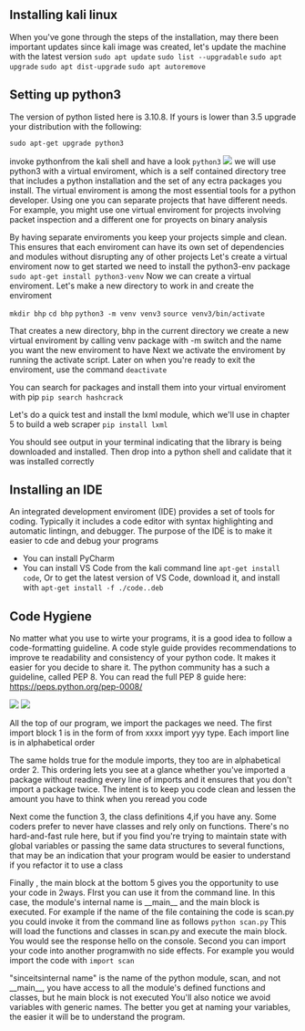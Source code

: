 ## Installing kali linux
When you've gone through the steps of the installation, may there been important updates since kali image was created, let's update the machine with the latest version 
`sudo apt update`
`sudo list --upgradable`
`sudo apt upgrade`
`sudo apt dist-upgrade`
`sudo apt autoremove`

## Setting up python3 
The version of python listed here is 3.10.8. If yours is lower than 3.5 upgrade your distribution with the following:

`sudo apt-get upgrade python3`

invoke pythonfrom the kali shell and have a look
`python3`
![](python6.png)
we will use python3 with a virtual enviroment, which is a self contained directory tree that includes a python installation and the set of any ectra packages you install. The virtual enviroment is among the most essential tools for a python developer. Using one you can separate projects that have different needs. For example, you might use one virtual enviroment for projects involving packet inspection and a different one for proyects on binary analysis

By having separate enviroments you keep your projects simple and clean. This ensures that each enviroment can have its own set of dependencies and modules without disrupting any of other projects
Let's create a virtual enviroment now to get started we need to install the python3-env package
`sudo apt-get install python3-venv`
Now we can create a virtual enviroment. Let's make a new directory to work in and create the enviroment

`mkdir bhp`
`cd bhp`
`python3 -m venv venv3`
`source venv3/bin/activate`

That creates a new directory, bhp in the current directory we create a new virtual enviroment by calling venv package with -m switch and the name you want the new enviroment to have
Next we activate the enviroment by running the activate script. Later on when you're ready to exit the enviroment, use the command `deactivate`

You can search for packages and install them into your virtual enviroment with pip
`pip search hashcrack`

Let's do a quick test and install the lxml module, which we'll use in chapter 5 to build a web scraper
`pip install lxml`

You should see output in your terminal indicating that the library is being downloaded and installed. Then drop into a python shell and calidate that it was installed correctly
## Installing an IDE
An integrated development enviroment (IDE) provides a set of tools for coding. Typically it includes a code editor with syntax highlighting and automatic lintingn, and debugger. The purpose of the IDE is to make it easier to cde and debug your programs

+ You can install PyCharm
+ You can install VS Code from the kali command line `apt-get install code`, Or to get the latest version of VS Code, download it, and install with `apt-get install -f ./code..deb`

## Code Hygiene
No matter what you use to wirte your programs, it is a good idea to follow a code-formatting guideline. A code style guide provides recommendations to improve te readability and consistency of your python code. It makes it easier for you decide to share it. The python community has a such a guideline, called PEP 8. You can read the full PEP 8 guide here: https://peps.python.org/pep-0008/

![](pep.png)
![](pep2.png)

All the top of our program, we import the packages we need. The first import block 1 is in the form of from xxxx import yyy type. Each import line is in alphabetical order

The same holds true for the module imports, they too are in alphabetical order 2. This ordering lets you see at a glance whether you've imported a package without reading every line of imports and it ensures that you don't import a package twice. The intent is to keep you code clean and lessen the amount you have to think when you reread you code

Next come the function 3, the class definitions 4,if you have any. Some coders prefer to never have classes and rely only on functions. There's no hard-and-fast rule here, but if you find you're trying to maintain state with global variables or passing the same data structures to several functions, that may be an indication that your program would be easier to understand if you refactor it to use a class

Finally , the main block at the bottom 5 gives you the opportunity to use your code in 2ways. FIrst you can use it from the command line. In this case, the module's internal name is \_\_main\_\_ and the main block is executed. 
For example if the name of the file containing the code is scan.py you could invoke it from the command line as follows
`python scan.py`
This will load the functions and classes in scan.py and execute the main block. You would see the response hello on the console.
Second you can import your code into another programwith no side effects. For example you would import the code with
`import scan`

"sinceitsinternal name" is the name of the python module, scan, and not \_\_main\_\_, you  have access to all the module's defined functions and classes, but he main block is not executed
You'll also notice we avoid variables with generic names. The better you get at naming your variables, the easier it will be to understand the program.

















































